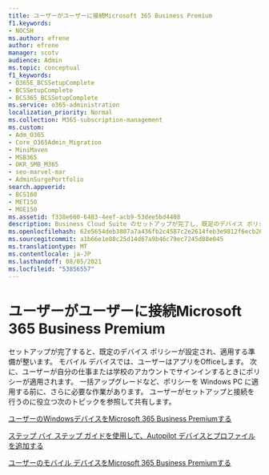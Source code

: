 ```yaml
---
title: ユーザーがユーザーに接続Microsoft 365 Business Premium
f1.keywords:
- NOCSH
ms.author: efrene
author: efrene
manager: scotv
audience: Admin
ms.topic: conceptual
f1_keywords:
- O365E_BCSSetupComplete
- BCSSetupComplete
- BCS365_BCSSetupComplete
ms.service: o365-administration
localization_priority: Normal
ms.collection: M365-subscription-management
ms.custom:
- Adm_O365
- Core_O365Admin_Migration
- MiniMaven
- MSB365
- OKR_SMB_M365
- seo-marvel-mar
- AdminSurgePortfolio
search.appverid:
- BCS160
- MET150
- MOE150
ms.assetid: f338e660-6483-4eef-acb9-53dee5bd4408
description: Business Cloud Suite のセットアップが完了し、既定のデバイス ポリシーが設定され、適用する準備が整った後に期待する内容について説明します。
ms.openlocfilehash: 62e5654deb3807a7a436fb2c4587c2e2614feb3e9812f6ecb269eed1cab7bfbb
ms.sourcegitcommit: a1b66e1e80c25d14d67a9b46c79ec7245d88e045
ms.translationtype: MT
ms.contentlocale: ja-JP
ms.lasthandoff: 08/05/2021
ms.locfileid: "53856557"
---
```

# <a name="help-users-connect-to-microsoft-365-business-premium"></a>ユーザーがユーザーに接続Microsoft 365 Business Premium

セットアップが完了すると、既定のデバイス ポリシーが設定され、適用する準備が整います。 モバイル デバイスでは、ユーザーはアプリをOfficeします。 次に、ユーザーが自分の仕事または学校のアカウントでサインインするときにポリシーが適用されます。 一括アップグレードなど、ポリシーを Windows PC に適用する前に、さらに必要な作業があります。 ユーザーがセットアップと接続を行うのに役立つ次のトピックを参照して共有します。
  
[ユーザーのWindowsデバイスをMicrosoft 365 Business Premiumする](set-up-windows-devices.md)
  
[ステップ バイ ステップ ガイドを使用して、Autopilot デバイスとプロファイルを追加する](add-autopilot-devices-and-profile.md)
  
[ユーザーのモバイル デバイスをMicrosoft 365 Business Premiumする](set-up-mobile-devices.md)
  

